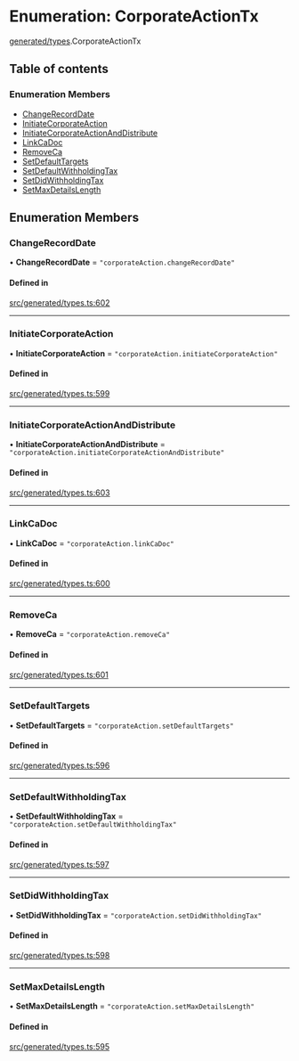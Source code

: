 # Enumeration: CorporateActionTx

[generated/types](../wiki/generated.types).CorporateActionTx

## Table of contents

### Enumeration Members

- [ChangeRecordDate](../wiki/generated.types.CorporateActionTx#changerecorddate)
- [InitiateCorporateAction](../wiki/generated.types.CorporateActionTx#initiatecorporateaction)
- [InitiateCorporateActionAndDistribute](../wiki/generated.types.CorporateActionTx#initiatecorporateactionanddistribute)
- [LinkCaDoc](../wiki/generated.types.CorporateActionTx#linkcadoc)
- [RemoveCa](../wiki/generated.types.CorporateActionTx#removeca)
- [SetDefaultTargets](../wiki/generated.types.CorporateActionTx#setdefaulttargets)
- [SetDefaultWithholdingTax](../wiki/generated.types.CorporateActionTx#setdefaultwithholdingtax)
- [SetDidWithholdingTax](../wiki/generated.types.CorporateActionTx#setdidwithholdingtax)
- [SetMaxDetailsLength](../wiki/generated.types.CorporateActionTx#setmaxdetailslength)

## Enumeration Members

### ChangeRecordDate

• **ChangeRecordDate** = ``"corporateAction.changeRecordDate"``

#### Defined in

[src/generated/types.ts:602](https://github.com/PolymeshAssociation/polymesh-private-sdk/blob/297c67ce/src/generated/types.ts#L602)

___

### InitiateCorporateAction

• **InitiateCorporateAction** = ``"corporateAction.initiateCorporateAction"``

#### Defined in

[src/generated/types.ts:599](https://github.com/PolymeshAssociation/polymesh-private-sdk/blob/297c67ce/src/generated/types.ts#L599)

___

### InitiateCorporateActionAndDistribute

• **InitiateCorporateActionAndDistribute** = ``"corporateAction.initiateCorporateActionAndDistribute"``

#### Defined in

[src/generated/types.ts:603](https://github.com/PolymeshAssociation/polymesh-private-sdk/blob/297c67ce/src/generated/types.ts#L603)

___

### LinkCaDoc

• **LinkCaDoc** = ``"corporateAction.linkCaDoc"``

#### Defined in

[src/generated/types.ts:600](https://github.com/PolymeshAssociation/polymesh-private-sdk/blob/297c67ce/src/generated/types.ts#L600)

___

### RemoveCa

• **RemoveCa** = ``"corporateAction.removeCa"``

#### Defined in

[src/generated/types.ts:601](https://github.com/PolymeshAssociation/polymesh-private-sdk/blob/297c67ce/src/generated/types.ts#L601)

___

### SetDefaultTargets

• **SetDefaultTargets** = ``"corporateAction.setDefaultTargets"``

#### Defined in

[src/generated/types.ts:596](https://github.com/PolymeshAssociation/polymesh-private-sdk/blob/297c67ce/src/generated/types.ts#L596)

___

### SetDefaultWithholdingTax

• **SetDefaultWithholdingTax** = ``"corporateAction.setDefaultWithholdingTax"``

#### Defined in

[src/generated/types.ts:597](https://github.com/PolymeshAssociation/polymesh-private-sdk/blob/297c67ce/src/generated/types.ts#L597)

___

### SetDidWithholdingTax

• **SetDidWithholdingTax** = ``"corporateAction.setDidWithholdingTax"``

#### Defined in

[src/generated/types.ts:598](https://github.com/PolymeshAssociation/polymesh-private-sdk/blob/297c67ce/src/generated/types.ts#L598)

___

### SetMaxDetailsLength

• **SetMaxDetailsLength** = ``"corporateAction.setMaxDetailsLength"``

#### Defined in

[src/generated/types.ts:595](https://github.com/PolymeshAssociation/polymesh-private-sdk/blob/297c67ce/src/generated/types.ts#L595)
